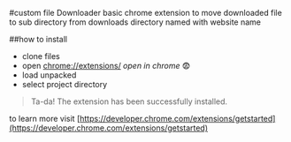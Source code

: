 #custom file Downloader
basic chrome extension to move downloaded file to sub directory from downloads directory named with website name

##how to install 

- clone files
- open [chrome://extensions/](chrome://extensions/) *open in chrome* :fearful:
- load unpacked
- select project directory

>Ta-da! The extension has been successfully installed.


to learn more visit [https://developer.chrome.com/extensions/getstarted](https://developer.chrome.com/extensions/getstarted)



